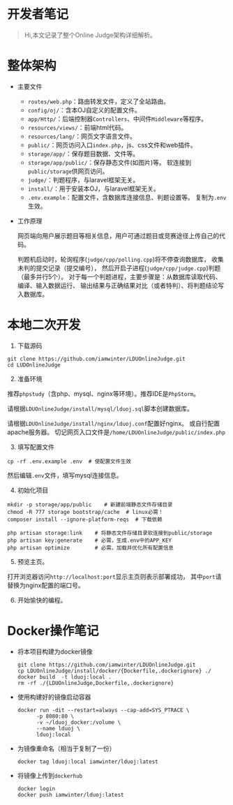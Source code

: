 开发者笔记
===
> Hi,本文记录了整个Online Judge架构详细解析。

# 整体架构

+ 主要文件

  - `routes/web.php`：路由转发文件，定义了全站路由。
  - `config/oj/`：含本OJ自定义的配置文件。
  - `app/Http/`：后端控制器`Controllers`、中间件`Middleware`等程序。
  - `resources/views/`：前端html代码。
  - `resources/lang/`：网页文字语言文件。
  - `public/`：网页访问入口`index.php`，js、css文件和web插件。
  - `storage/app/`：保存题目数据、文件等。
  - `storage/app/public/`：保存静态文件(如图片)等。
     软连接到`public/storage`供网页访问。
  - `judge/`：判题程序，与laravel框架无关。
  - `install/`：用于安装本OJ，与laravel框架无关。
  - `.env.example`：配置文件，含数据库连接信息、判题设置等。
     复制为`.env`生效。

+ 工作原理

  网页端向用户展示题目等相关信息，用户可通过题目或竞赛途径上传自己的代码。

  判题机启动时，轮询程序(`judge/cpp/polling.cpp`)将不停查询数据库，
  收集未判的提交记录（提交编号），
  然后开启子进程(`judge/cpp/judge.cpp`)判题（最多并行5个）。
  对于每一个判题进程，主要步骤是：从数据库读取代码、编译、输入数据运行、
  输出结果与正确结果对比（或者特判）、将判题结论写入数据库。

# 本地二次开发

1. 下载源码

```shell script
git clone https://github.com/iamwinter/LDUOnlineJudge.git
cd LUDOnlineJudge
```

2. 准备环境

推荐`phpstudy`（含php、mysql、nginx等环境）。推荐IDE是`PhpStorm`。

请根据`LDUOnlineJudge/install/mysql/lduoj.sql`脚本创建数据库。

请根据`LDUOnlineJudge/install/nginx/lduoj.conf`配置好nginx。
或自行配置apache服务器。
切记网页入口文件是`/home/LDUOnlineJudge/public/index.php`

3. 填写配置文件

```shell script
cp -rf .env.example .env  # 使配置文件生效
```
然后编辑`.env`文件，填写mysql连接信息。

4. 初始化项目

```
mkdir -p storage/app/public    # 新建前端静态文件存储目录
chmod -R 777 storage bootstrap/cache  # linux必需！
composer install --ignore-platform-reqs  # 下载依赖

php artisan storage:link    # 将静态文件存储目录软连接到public/storage
php artisan key:generate    # 必需，生成.env中的APP_KEY
php artisan optimize        # 必需，加载并优化所有配置信息
```

5. 预览主页。

打开浏览器访问`http://localhost:port`显示主页则表示部署成功，
其中`port`请替换为nginx配置的端口号。

6. 开始愉快的编程。


# Docker操作笔记

+ 将本项目构建为docker镜像

  ```shell script
  git clone https://github.com/iamwinter/LDUOnlineJudge.git
  cp LDUOnlineJudge/install/docker/{Dockerfile,.dockerignore} ./
  docker build  -t lduoj:local .
  rm -rf ./{LDUOnlineJudge,Dockerfile,.dockerignore}
  ```

+ 使用构建好的镜像启动容器

  ```shell script
  docker run -dit --restart=always --cap-add=SYS_PTRACE \
        -p 8080:80 \
        -v ~/lduoj_docker:/volume \
        --name lduoj \
        lduoj:local
  ```

+ 为镜像重命名（相当于复制了一份）

  ```shell script
  docker tag lduoj:local iamwinter/lduoj:latest
  ```

+ 将镜像上传到`dockerhub`

  ```shell script
  docker login
  docker push iamwinter/lduoj:latest
  ```
